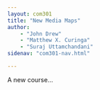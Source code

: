 ```yaml
---
layout: com301
title: "New Media Maps"
author:
    - "John Drew"
    - "Matthew X. Curinga"
    - "Suraj Uttamchandani"
sidenav: "com301-nav.html"

---
```


A new course...